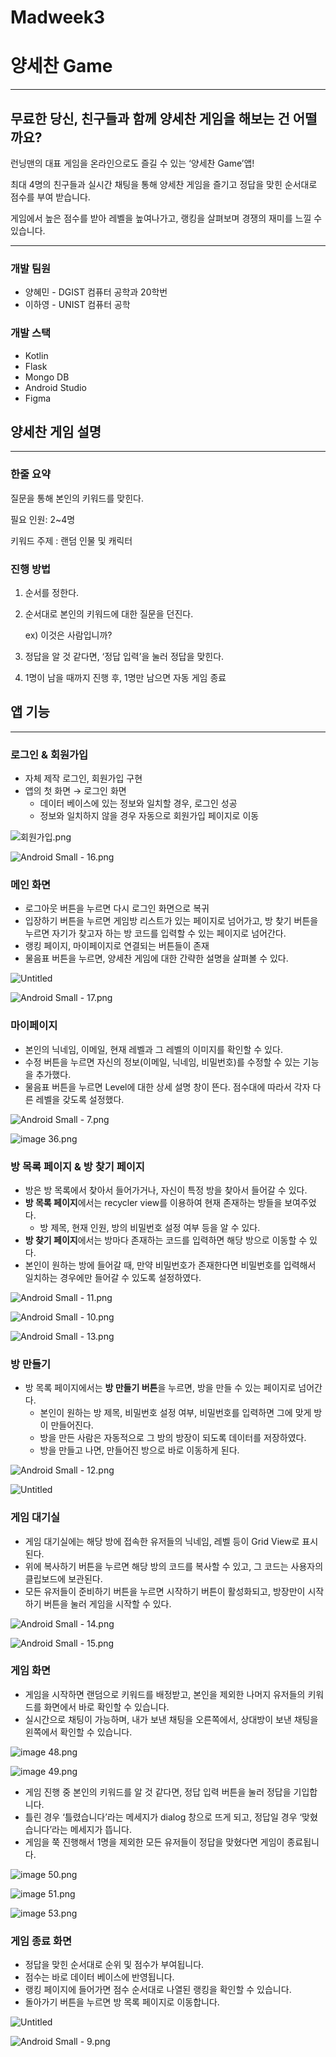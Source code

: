 # Madweek3

# 양세찬 Game

---

## 무료한 당신, 친구들과 함께 양세찬 게임을 해보는 건 어떨까요?

런닝맨의 대표 게임을 온라인으로도 즐길 수 있는 ‘양세찬 Game’앱!

최대 4명의 친구들과 실시간 채팅을 통해 양세찬 게임을 즐기고 정답을 맞힌 순서대로 점수를 부여 받습니다.

게임에서 높은 점수를 받아 레벨을 높여나가고, 랭킹을 살펴보며 경쟁의 재미를 느낄 수 있습니다.

---

### 개발 팀원

- 양혜민 - DGIST 컴퓨터 공학과 20학번
- 이하영 - UNIST 컴퓨터 공학

### 개발 스택

- Kotlin
- Flask
- Mongo DB
- Android Studio
- Figma

## 양세찬 게임 설명

---

### 한줄 요약

질문을 통해 본인의 키워드를 맞힌다.

필요 인원: 2~4명

키워드 주제 : 랜덤 인물 및 캐릭터

### 진행 방법

1. 순서를 정한다.
2. 순서대로 본인의 키워드에 대한 질문을 던진다.
    
    ex) 이것은 사람입니까?
    
3. 정답을 알 것 같다면, ‘정답 입력’을 눌러 정답을 맞힌다.
4. 1명이 남을 때까지 진행 후, 1명만 남으면 자동 게임 종료

## 앱 기능

---

### 로그인 & 회원가입

- 자체 제작 로그인, 회원가입 구현
- 앱의 첫 화면 → 로그인 화면
    - 데이터 베이스에 있는 정보와 일치할 경우, 로그인 성공
    - 정보와 일치하지 않을 경우 자동으로 회원가입 페이지로 이동

![회원가입.png](https://prod-files-secure.s3.us-west-2.amazonaws.com/f6cb388f-3934-47d6-9928-26d2e10eb0fc/ec9e4537-8a63-4d61-9479-fd09a2a34b75/%ED%9A%8C%EC%9B%90%EA%B0%80%EC%9E%85.png)

![Android Small - 16.png](https://prod-files-secure.s3.us-west-2.amazonaws.com/f6cb388f-3934-47d6-9928-26d2e10eb0fc/8f0ceb2c-b4b2-429d-a8a3-1a30a1661142/Android_Small_-_16.png)

### 메인 화면

- 로그아웃 버튼을 누르면 다시 로그인 화면으로 복귀
- 입장하기 버튼을 누르면 게임방 리스트가 있는 페이지로 넘어가고, 방 찾기 버튼을 누르면 자기가 찾고자 하는 방 코드를 입력할 수 있는 페이지로 넘어간다.
- 랭킹 페이지, 마이페이지로 연결되는 버튼들이 존재
- 물음표 버튼을 누르면, 양세찬 게임에 대한 간략한 설명을 살펴볼 수 있다.

![Untitled](https://prod-files-secure.s3.us-west-2.amazonaws.com/f6cb388f-3934-47d6-9928-26d2e10eb0fc/86479282-6c00-4ed7-8792-83b956d91b8e/Untitled.png)

![Android Small - 17.png](https://prod-files-secure.s3.us-west-2.amazonaws.com/f6cb388f-3934-47d6-9928-26d2e10eb0fc/d91477a4-c91c-4a26-9f26-4df456fa57ff/Android_Small_-_17.png)

### 마이페이지

- 본인의 닉네임, 이메일, 현재 레벨과 그 레벨의 이미지를 확인할 수 있다.
- 수정 버튼을 누르면 자신의 정보(이메일, 닉네임, 비밀번호)를 수정할 수 있는 기능을 추가했다.
- 물음표 버튼을 누르면 Level에 대한 상세 설명 창이 뜬다. 점수대에 따라서 각자 다른 레벨을 갖도록 설정했다.

![Android Small - 7.png](https://prod-files-secure.s3.us-west-2.amazonaws.com/f6cb388f-3934-47d6-9928-26d2e10eb0fc/d718759c-b27e-4ef7-acab-e3bf3b5c6de2/Android_Small_-_7.png)

![image 36.png](https://prod-files-secure.s3.us-west-2.amazonaws.com/f6cb388f-3934-47d6-9928-26d2e10eb0fc/4377a44e-a8fe-4e0c-94e9-670a2d1ea596/image_36.png)

### 방 목록 페이지 & 방 찾기 페이지

- 방은 방 목록에서 찾아서 들어가거나, 자신이 특정 방을 찾아서 들어갈 수 있다.
- **방 목록 페이지**에서는 recycler view를 이용하여 현재 존재하는 방들을 보여주었다.
    - 방 제목, 현재 인원, 방의 비밀번호 설정 여부 등을 알 수 있다.
- **방 찾기 페이지**에서는 방마다 존재하는 코드를 입력하면 해당 방으로 이동할 수 있다.
- 본인이 원하는 방에 들어갈 때, 만약 비밀번호가 존재한다면 비밀번호를 입력해서 일치하는 경우에만 들어갈 수 있도록 설정하였다.

![Android Small - 11.png](https://prod-files-secure.s3.us-west-2.amazonaws.com/f6cb388f-3934-47d6-9928-26d2e10eb0fc/337d4600-ba00-4fa1-b6e0-48841e625634/Android_Small_-_11.png)

![Android Small - 10.png](https://prod-files-secure.s3.us-west-2.amazonaws.com/f6cb388f-3934-47d6-9928-26d2e10eb0fc/d22123d7-1cf3-4460-ba5c-af1720aa8abd/Android_Small_-_10.png)

![Android Small - 13.png](https://prod-files-secure.s3.us-west-2.amazonaws.com/f6cb388f-3934-47d6-9928-26d2e10eb0fc/f1105018-2ee7-4869-b832-70299fc0a0b8/Android_Small_-_13.png)

### 방 만들기

- 방 목록 페이지에서는 **방 만들기 버튼**을 누르면, 방을 만들 수 있는 페이지로 넘어간다.
    - 본인이 원하는 방 제목, 비밀번호 설정 여부, 비밀번호를 입력하면 그에 맞게 방이 만들어진다.
    - 방을 만든 사람은 자동적으로 그 방의 방장이 되도록 데이터를 저장하였다.
    - 방을 만들고 나면, 만들어진 방으로 바로 이동하게 된다.

![Android Small - 12.png](https://prod-files-secure.s3.us-west-2.amazonaws.com/f6cb388f-3934-47d6-9928-26d2e10eb0fc/8b171559-143f-4a44-9012-c19498c897d2/Android_Small_-_12.png)

![Untitled](https://prod-files-secure.s3.us-west-2.amazonaws.com/f6cb388f-3934-47d6-9928-26d2e10eb0fc/8e6523e7-8785-4578-8e84-57c3409b3155/Untitled.png)

### 게임 대기실

- 게임 대기실에는 해당 방에 접속한 유저들의 닉네임, 레벨 등이 Grid View로 표시된다.
- 위에 복사하기 버튼을 누르면 해당 방의 코드를 복사할 수 있고, 그 코드는 사용자의 클립보드에 보관된다.
- 모든 유저들이 준비하기 버튼을 누르면 시작하기 버튼이 활성화되고, 방장만이 시작하기 버튼을 눌러 게임을 시작할 수 있다.

![Android Small - 14.png](https://prod-files-secure.s3.us-west-2.amazonaws.com/f6cb388f-3934-47d6-9928-26d2e10eb0fc/3261d4e7-a8d8-4b26-91dd-cb65dd8face3/Android_Small_-_14.png)

![Android Small - 15.png](https://prod-files-secure.s3.us-west-2.amazonaws.com/f6cb388f-3934-47d6-9928-26d2e10eb0fc/e18b1c3d-8a14-47b0-a1b3-69faf78cdc7b/Android_Small_-_15.png)

### 게임 화면

- 게임을 시작하면 랜덤으로 키워드를 배정받고, 본인을 제외한 나머지 유저들의 키워드를 화면에서 바로 확인할 수 있습니다.
- 실시간으로 채팅이 가능하며, 내가 보낸 채팅을 오른쪽에서, 상대방이 보낸 채팅을 왼쪽에서 확인할 수 있습니다.

![image 48.png](https://prod-files-secure.s3.us-west-2.amazonaws.com/f6cb388f-3934-47d6-9928-26d2e10eb0fc/a8fa8feb-86af-4c5c-b9c0-5be10edf50f8/image_48.png)

![image 49.png](https://prod-files-secure.s3.us-west-2.amazonaws.com/f6cb388f-3934-47d6-9928-26d2e10eb0fc/f74dc762-b183-42a1-81d9-c3d6273ff389/image_49.png)

- 게임 진행 중 본인의 키워드를 알 것 같다면, 정답 입력 버튼을 눌러 정답을 기입합니다.
- 틀린 경우 ‘틀렸습니다’라는 메세지가 dialog 창으로 뜨게 되고, 정답일 경우 ‘맞혔습니다’라는 메세지가 뜹니다.
- 게임을 쭉 진행해서 1명을 제외한 모든 유저들이 정답을 맞혔다면 게임이 종료됩니다.

![image 50.png](https://prod-files-secure.s3.us-west-2.amazonaws.com/f6cb388f-3934-47d6-9928-26d2e10eb0fc/2f4b856a-3fad-4fc2-884f-5642f439a281/image_50.png)

![image 51.png](https://prod-files-secure.s3.us-west-2.amazonaws.com/f6cb388f-3934-47d6-9928-26d2e10eb0fc/19ea9de2-63a2-45d7-bf5f-07f7f90438cd/image_51.png)

![image 53.png](https://prod-files-secure.s3.us-west-2.amazonaws.com/f6cb388f-3934-47d6-9928-26d2e10eb0fc/be872c9e-82c3-4a7f-86c1-a6bbba2a67cd/image_53.png)

### 게임 종료 화면

- 정답을 맞힌 순서대로 순위 및 점수가 부여됩니다.
- 점수는 바로 데이터 베이스에 반영됩니다.
- 랭킹 페이지에 들어가면 점수 순서대로 나열된 랭킹을 확인할 수 있습니다.
- 돌아가기 버튼을 누르면 방 목록 페이지로 이동합니다.

![Untitled](https://prod-files-secure.s3.us-west-2.amazonaws.com/f6cb388f-3934-47d6-9928-26d2e10eb0fc/2329442a-152b-43bc-9169-fffaa608410a/Untitled.png)

![Android Small - 9.png](https://prod-files-secure.s3.us-west-2.amazonaws.com/f6cb388f-3934-47d6-9928-26d2e10eb0fc/e22136a7-26f6-48b6-8565-ca35fd17267d/Android_Small_-_9.png)
